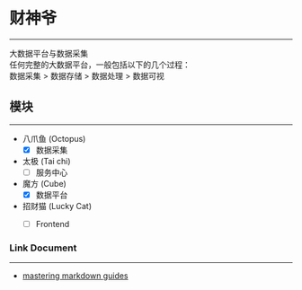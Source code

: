 # 财神爷

---
大数据平台与数据采集 \
任何完整的大数据平台，一般包括以下的几个过程：\
数据采集 > 数据存储 > 数据处理 > 数据可视

## 模块

---
* 八爪鱼 (Octopus)
  -[x] 数据采集
  
* 太极 (Tai chi)
  -[ ] 服务中心

* 魔方 (Cube)
  -[x] 数据平台
  
* 招财猫 (Lucky Cat)
  -[ ] Frontend
  
  
  
  
  
  
### Link Document

---
  - [mastering markdown guides](https://guides.github.com/features/mastering-markdown) 


